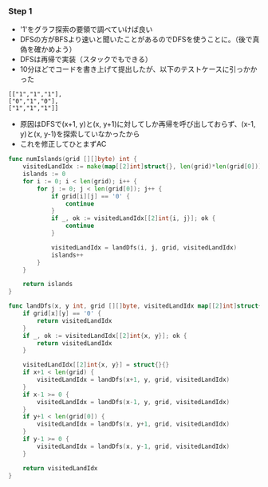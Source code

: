 ### Step 1
- '1'をグラフ探索の要領で調べていけば良い
- DFSの方がBFSより速いと聞いたことがあるのでDFSを使うことに。（後で真偽を確かめよう）
- DFSは再帰で実装（スタックでもできる）
- 10分ほどでコードを書き上げて提出したが、以下のテストケースに引っかかった
```
[["1","1","1"],
["0","1","0"],
["1","1","1"]]
```
- 原因はDFSで(x+1, y)と(x, y+1)に対してしか再帰を呼び出しておらず、(x-1, y)と(x, y-1)を探索していなかったから
- これを修正してひとまずAC

```Go
func numIslands(grid [][]byte) int {
	visitedLandIdx := make(map[[2]int]struct{}, len(grid)*len(grid[0]))
	islands := 0
	for i := 0; i < len(grid); i++ {
		for j := 0; j < len(grid[0]); j++ {
			if grid[i][j] == '0' {
				continue
			}
			if _, ok := visitedLandIdx[[2]int{i, j}]; ok {
				continue
			}

			visitedLandIdx = landDfs(i, j, grid, visitedLandIdx)
			islands++
		}
	}

	return islands
}

func landDfs(x, y int, grid [][]byte, visitedLandIdx map[[2]int]struct{}) map[[2]int]struct{} {
	if grid[x][y] == '0' {
		return visitedLandIdx
	}
	if _, ok := visitedLandIdx[[2]int{x, y}]; ok {
		return visitedLandIdx
	}

	visitedLandIdx[[2]int{x, y}] = struct{}{}
	if x+1 < len(grid) {
		visitedLandIdx = landDfs(x+1, y, grid, visitedLandIdx)
	}
	if x-1 >= 0 {
		visitedLandIdx = landDfs(x-1, y, grid, visitedLandIdx)
	}
	if y+1 < len(grid[0]) {
		visitedLandIdx = landDfs(x, y+1, grid, visitedLandIdx)
	}
	if y-1 >= 0 {
		visitedLandIdx = landDfs(x, y-1, grid, visitedLandIdx)
	}

	return visitedLandIdx
}
```
